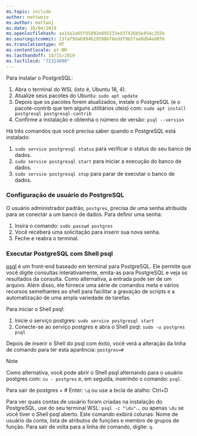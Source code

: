 ```yaml
---
ms.topic: include
author: mattwojo
ms.author: mattwoj
ms.date: 10/04/2019
ms.openlocfilehash: aa1da2a65f95d92e895533ed37426b5e454c255b
ms.sourcegitcommit: 13faf9dab9946295986f8edd79b5fae0db4ed0f6
ms.translationtype: MT
ms.contentlocale: pt-BR
ms.lasthandoff: 10/15/2019
ms.locfileid: "72314890"
---
```

Para instalar o PostgreSQL:

1. Abra o terminal do WSL (isto é, Ubuntu 18, 4).
2. Atualize seus pacotes do Ubuntu: `sudo apt update`
3. Depois que os pacotes forem atualizados, instale o PostgreSQL (e o pacote-contrib que tem alguns utilitários úteis) com: `sudo apt install postgresql postgresql-contrib`
4. Confirme a instalação e obtenha o número de versão: `psql --version`

Há três comandos que você precisa saber quando o PostgreSQL está instalado:

1. `sudo service postgresql status` para verificar o status do seu banco de dados.
2. `sudo service postgresql start` para iniciar a execução do banco de dados.
3. `sudo service postgresql stop` para parar de executar o banco de dados.

### <a name="postgresql-user-setup"></a>Configuração de usuário do PostgreSQL

O usuário administrador padrão, `postgres`, precisa de uma senha atribuída para se conectar a um banco de dados. Para definir uma senha:

1. Insira o comando: `sudo passwd postgres`
2. Você receberá uma solicitação para inserir sua nova senha.
3. Feche e reabra o terminal.

### <a name="run-postgresql-with-psql-shell"></a>Executar PostgreSQL com Shell psql

[psql](https://www.postgresql.org/docs/10/app-psql.html) é um front-end baseado em terminal para PostgreSQL. Ele permite que você digite consultas interativamente, emita-as para PostgreSQL e veja os resultados da consulta. Como alternativa, a entrada pode ser de um arquivo. Além disso, ele fornece uma série de comandos meta e vários recursos semelhantes ao shell para facilitar a gravação de scripts e a automatização de uma ampla variedade de tarefas.

Para iniciar o Shell psql:

1. Inicie o serviço postgres: `sudo service postgresql start`
2. Conecte-se ao serviço postgres e abra o Shell psql: `sudo -u postgres psql`

Depois de inserir o Shell do psql com êxito, você verá a alteração da linha de comando para ter esta aparência: `postgres=#`

> [!NOTE]
> Como alternativa, você pode abrir o Shell psql alternando para o usuário postgres com: `su - postgres` e, em seguida, inserindo o comando: `psql`.

Para sair de postgres = # Enter: `\q` ou use a tecla de atalho: Ctrl+D

Para ver quais contas de usuário foram criadas na instalação do PostgreSQL, use do seu terminal WSL: `psql -c "\du"`... ou apenas `\du` se você tiver o Shell psql aberto. Este comando exibirá colunas: Nome de usuário da conta, lista de atributos de funções e membro de grupos de função. Para sair de volta para a linha de comando, digite: `q`.
